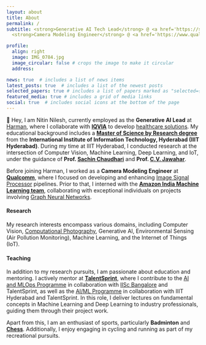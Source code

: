 ```yaml
---
layout: about
title: About
permalink: /
subtitle: <strong>Generative AI Tech Lead</strong> @ <a href='https://services.harman.com/services/generativeai'>Harman</a> | Previously - 
  <strong>Camera Modeling Engineer</strong> @ <a href='https://www.qualcomm.com/research'>Qualcomm Research</a>, <strong>Applied Scientist Intern</strong> @ Amazon, <strong>Research Scholar</strong> @ <a href='https://iiit.ac.in'> IIIT Hyderabad. </a>Reach me at my <strong><a href='mailto:nitinnilesh49@gmail.com'>Email</a></strong>. You can also message me on <strong><a href='https://linkedin.com/in/nitinnilesh'>LinkedIn</a></strong>. Here is my <strong><a href="assets/pdf/Nitin_Nilesh_CV.pdf">Resume</a></strong>.

profile:
  align: right
  image: IMG_0784.jpg
  image_circular: false # crops the image to make it circular
  address: 

news: true  # includes a list of news items
latest_posts: true  # includes a list of the newest posts
selected_papers: true # includes a list of papers marked as "selected={true}"
featured_media: true # includes a grid of media links
social: true  # includes social icons at the bottom of the page
---
```


👋 Hey, I am Nitin Nilesh, currently employed as the **Generative AI Lead** at [Harman](https://services.harman.com/services/generativeai), where I collaborate with **[IQVIA](https://www.iqvia.com)** to develop [healthcare solutions](https://www.iqvia.com/solutions/technologies/orchestrated-clinical-trials/patient-engagement-suite/ecoa). My educational background includes a **[Master of Science by Research degree](https://www.iiit.ac.in/academics/postgraduate/ms/cse/)** from the **International Institute of Information Technology, Hyderabad (IIIT Hyderabad)**. During my time at IIIT Hyderabad, I conducted research at the intersection of Computer Vision, Machine Learning, Deep Learning, and IoT, under the guidance of **Prof. [Sachin Chaudhari](https://faculty.iiit.ac.in/~sachin.c/)** and **Prof. [C.V. Jawahar](https://faculty.iiit.ac.in/~jawahar/)**.

Before joining Harman, I worked as a **Camera Modeling Engineer** at **[Qualcomm](https://www.qualcomm.com/research)**, where I focused on developing and enhancing [Image Signal Processor](https://en.wikipedia.org/wiki/Image_processor) pipelines. Prior to that, I interned with the **[Amazon India Machine Learning team](https://www.amazon.jobs/en/teams/machine-learning)**, collaborating with exceptional individuals on projects involving [Graph Neural Networks](https://en.wikipedia.org/wiki/Graph_neural_network).

#### Research
My research interests encompass various domains, including Computer Vision, [Computational Photography](https://en.wikipedia.org/wiki/Computational_photography), Generative AI, Environmental Sensing (Air Pollution Monitoring), Machine Learning, and the Internet of Things (IoT).

#### Teaching
In addition to my research pursuits, I am passionate about education and mentoring. I actively mentor at **[TalentSprint](https://talentsprint.com)**, where I contribute to the [AI and MLOps Programme](https://talentsprint.com/course/ai-mlops-iisc-bangalore) in collaboration with [IISc Bangalore](https://www.iisc.ac.in) and TalentSprint, as well as the [AI/ML Programme](https://talentsprint.com/course/ai-machine-learning-iiit-hyderabad) in collaboration with IIIT Hyderabad and TalentSprint. In this role, I deliver lectures on fundamental concepts in Machine Learning and Deep Learning to industry professionals, guiding them through their project work.

Apart from this, I am an enthusiast of sports, particularly **Badminton** and **[Chess](https://lichess.org/@/dead_knight)**. Additionally, I enjoy engaging in cycling and running as part of my recreational pursuits.